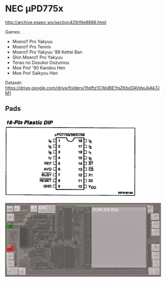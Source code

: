 # NEC µPD775x

http://archive.espec.ws/section429/file8886.html

Games:
- Moero!! Pro Yakyuu
- Moero!! Pro Tennis
- Moero!! Pro Yakyuu '88 Kettei Ban
- Shin Moero!! Pro Yakyuu
- Terao no Dosukoi Oozumou
- Moe Pro! '90 Kandou Hen
- Moe Pro! Saikyou Hen

Dataset: https://drive.google.com/drive/folders/1fqlftz1CWsBIEYqZKbxDAVdwJkAk7JM1

## Pads

![7756_pinout](7756_pinout.png)

![pads](pads.jpg)
